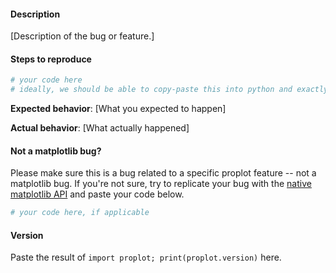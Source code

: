 <!--
Thanks for helping us make proplot a better package!
If this is a bug report, please use the template provided below.
If this is a feature request, you can delete the template text -- just try to be descriptive with your request.
-->

#### Description

[Description of the bug or feature.]

#### Steps to reproduce

<!---
A "[Minimal, Complete and Verifiable Example](http://matthewrocklin.com/blog/work/2018/02/28/minimal-bug-reports)" will make it much easier for maintainers to help you.
-->

```python
# your code here
# ideally, we should be able to copy-paste this into python and exactly reproduce your bug
```

**Expected behavior**: [What you expected to happen]

**Actual behavior**: [What actually happened]


#### Not a matplotlib bug?

Please make sure this is a bug related to a specific proplot feature -- not a matplotlib bug. If you're not sure, try to replicate your bug with the [native matplotlib API](https://matplotlib.org/3.1.1/api/index.html) and paste your code below.

```python
# your code here, if applicable
```

#### Version

Paste the result of `import proplot; print(proplot.version)` here.
